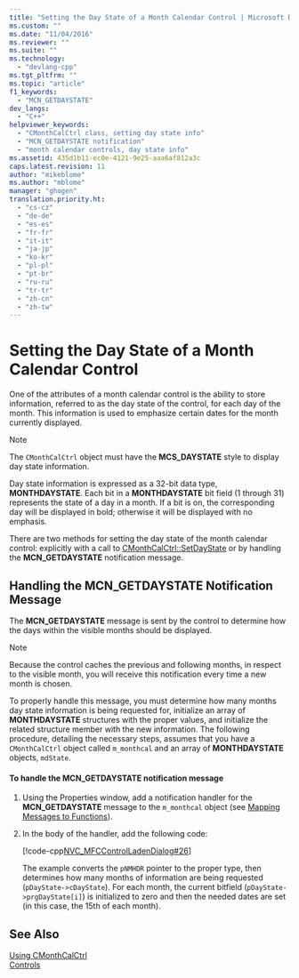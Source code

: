 ```yaml
---
title: "Setting the Day State of a Month Calendar Control | Microsoft Docs"
ms.custom: ""
ms.date: "11/04/2016"
ms.reviewer: ""
ms.suite: ""
ms.technology: 
  - "devlang-cpp"
ms.tgt_pltfrm: ""
ms.topic: "article"
f1_keywords: 
  - "MCN_GETDAYSTATE"
dev_langs: 
  - "C++"
helpviewer_keywords: 
  - "CMonthCalCtrl class, setting day state info"
  - "MCN_GETDAYSTATE notification"
  - "month calendar controls, day state info"
ms.assetid: 435d1b11-ec0e-4121-9e25-aaa6af812a3c
caps.latest.revision: 11
author: "mikeblome"
ms.author: "mblome"
manager: "ghogen"
translation.priority.ht: 
  - "cs-cz"
  - "de-de"
  - "es-es"
  - "fr-fr"
  - "it-it"
  - "ja-jp"
  - "ko-kr"
  - "pl-pl"
  - "pt-br"
  - "ru-ru"
  - "tr-tr"
  - "zh-cn"
  - "zh-tw"
---
```

# Setting the Day State of a Month Calendar Control
One of the attributes of a month calendar control is the ability to store information, referred to as the day state of the control, for each day of the month. This information is used to emphasize certain dates for the month currently displayed.  
  
> [!NOTE]
>  The `CMonthCalCtrl` object must have the **MCS_DAYSTATE** style to display day state information.  
  
 Day state information is expressed as a 32-bit data type, **MONTHDAYSTATE**. Each bit in a **MONTHDAYSTATE** bit field (1 through 31) represents the state of a day in a month. If a bit is on, the corresponding day will be displayed in bold; otherwise it will be displayed with no emphasis.  
  
 There are two methods for setting the day state of the month calendar control: explicitly with a call to [CMonthCalCtrl::SetDayState](../mfc/reference/cmonthcalctrl-class.md#cmonthcalctrl__setdaystate) or by handling the **MCN_GETDAYSTATE** notification message.  
  
## Handling the MCN_GETDAYSTATE Notification Message  
 The **MCN_GETDAYSTATE** message is sent by the control to determine how the days within the visible months should be displayed.  
  
> [!NOTE]
>  Because the control caches the previous and following months, in respect to the visible month, you will receive this notification every time a new month is chosen.  
  
 To properly handle this message, you must determine how many months day state information is being requested for, initialize an array of **MONTHDAYSTATE** structures with the proper values, and initialize the related structure member with the new information. The following procedure, detailing the necessary steps, assumes that you have a `CMonthCalCtrl` object called `m_monthcal` and an array of **MONTHDAYSTATE** objects, `mdState`.  
  
#### To handle the MCN_GETDAYSTATE notification message  
  
1.  Using the Properties window, add a notification handler for the **MCN_GETDAYSTATE** message to the `m_monthcal` object (see [Mapping Messages to Functions](../mfc/reference/mapping-messages-to-functions.md)).  
  
2.  In the body of the handler, add the following code:  
  
     [!code-cpp[NVC_MFCControlLadenDialog#26](../mfc/codesnippet/cpp/setting-the-day-state-of-a-month-calendar-control_1.cpp)]  
  
     The example converts the `pNMHDR` pointer to the proper type, then determines how many months of information are being requested (`pDayState->cDayState`). For each month, the current bitfield (`pDayState->prgDayState[i]`) is initialized to zero and then the needed dates are set (in this case, the 15th of each month).  
  
## See Also  
 [Using CMonthCalCtrl](../mfc/using-cmonthcalctrl.md)   
 [Controls](../mfc/controls-mfc.md)

